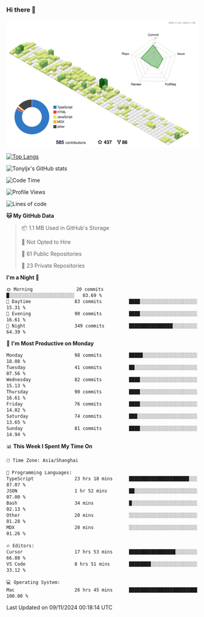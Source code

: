 ### Hi there 👋

![](./profile-3d-contrib/profile-green-animate.svg)

 

[![Top Langs](https://github-readme-stats.vercel.app/api/top-langs/?username=tonyljx)](https://github.com/anuraghazra/github-readme-stats)

![Tonyljx's GitHub stats](https://github-readme-stats.vercel.app/api?username=tonyljx&theme=default&show_icons=true)

 

<!--START_SECTION:waka-->
![Code Time](http://img.shields.io/badge/Code%20Time-877%20hrs%2033%20mins-blue)

![Profile Views](http://img.shields.io/badge/Profile%20Views-6-blue)

![Lines of code](https://img.shields.io/badge/From%20Hello%20World%20I%27ve%20Written-649.5%20thousand%20lines%20of%20code-blue)

**🐱 My GitHub Data** 

> 📦 1.1 MB Used in GitHub's Storage 
 > 
> 🚫 Not Opted to Hire
 > 
> 📜 61 Public Repositories 
 > 
> 🔑 23 Private Repositories 
 > 
**I'm a Night 🦉** 

```text
🌞 Morning                20 commits          █░░░░░░░░░░░░░░░░░░░░░░░░   03.69 % 
🌆 Daytime                83 commits          ████░░░░░░░░░░░░░░░░░░░░░   15.31 % 
🌃 Evening                90 commits          ████░░░░░░░░░░░░░░░░░░░░░   16.61 % 
🌙 Night                  349 commits         ████████████████░░░░░░░░░   64.39 % 
```
📅 **I'm Most Productive on Monday** 

```text
Monday                   98 commits          █████░░░░░░░░░░░░░░░░░░░░   18.08 % 
Tuesday                  41 commits          ██░░░░░░░░░░░░░░░░░░░░░░░   07.56 % 
Wednesday                82 commits          ████░░░░░░░░░░░░░░░░░░░░░   15.13 % 
Thursday                 90 commits          ████░░░░░░░░░░░░░░░░░░░░░   16.61 % 
Friday                   76 commits          ████░░░░░░░░░░░░░░░░░░░░░   14.02 % 
Saturday                 74 commits          ███░░░░░░░░░░░░░░░░░░░░░░   13.65 % 
Sunday                   81 commits          ████░░░░░░░░░░░░░░░░░░░░░   14.94 % 
```


📊 **This Week I Spent My Time On** 

```text
🕑︎ Time Zone: Asia/Shanghai

💬 Programming Languages: 
TypeScript               23 hrs 18 mins      ██████████████████████░░░   87.07 % 
JSON                     1 hr 52 mins        ██░░░░░░░░░░░░░░░░░░░░░░░   07.00 % 
Bash                     34 mins             █░░░░░░░░░░░░░░░░░░░░░░░░   02.13 % 
Other                    20 mins             ░░░░░░░░░░░░░░░░░░░░░░░░░   01.28 % 
MDX                      20 mins             ░░░░░░░░░░░░░░░░░░░░░░░░░   01.26 % 

🔥 Editors: 
Cursor                   17 hrs 53 mins      █████████████████░░░░░░░░   66.88 % 
VS Code                  8 hrs 51 mins       ████████░░░░░░░░░░░░░░░░░   33.12 % 

💻 Operating System: 
Mac                      26 hrs 45 mins      █████████████████████████   100.00 % 
```


 Last Updated on 09/11/2024 00:18:14 UTC
<!--END_SECTION:waka-->
